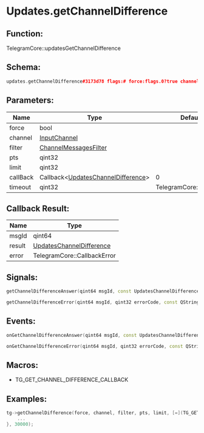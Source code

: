 # Updates.getChannelDifference

## Function:

TelegramCore::updatesGetChannelDifference

## Schema:

```c++
updates.getChannelDifference#3173d78 flags:# force:flags.0?true channel:InputChannel filter:ChannelMessagesFilter pts:int limit:int = updates.ChannelDifference;
```
## Parameters:

|Name|Type|Default|
|----|----|-------|
|force|bool||
|channel|[InputChannel](../../types/inputchannel.md)||
|filter|[ChannelMessagesFilter](../../types/channelmessagesfilter.md)||
|pts|qint32||
|limit|qint32||
|callBack|Callback&lt;[UpdatesChannelDifference](../../types/updateschanneldifference.md)&gt;|0|
|timeout|qint32|TelegramCore::timeOut()|

## Callback Result:

|Name|Type|
|----|----|
|msgId|qint64|
|result|[UpdatesChannelDifference](../../types/updateschanneldifference.md)|
|error|TelegramCore::CallbackError|

## Signals:

```c++
getChannelDifferenceAnswer(qint64 msgId, const UpdatesChannelDifference & result)
```
```c++
getChannelDifferenceError(qint64 msgId, qint32 errorCode, const QString &errorText)
```

## Events:

```c++
onGetChannelDifferenceAnswer(qint64 msgId, const UpdatesChannelDifference & result)
```
```c++
onGetChannelDifferenceError(qint64 msgId, qint32 errorCode, const QString &errorText)
```

## Macros:

* TG_GET_CHANNEL_DIFFERENCE_CALLBACK

## Examples:

```c++
tg->getChannelDifference(force, channel, filter, pts, limit, [=](TG_GET_CHANNEL_DIFFERENCE_CALLBACK){
    ...
}, 30000);
```
